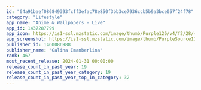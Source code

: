 ```yaml
---
id: "64a91baef086849393fcff3efac78e850f3bb3ce7936ccb5b9a3bce057f24f78"
category: "Lifestyle"
app_name: "Anime & Wallpapers - Live"
app_id: 1437287799
app_icon: https://is1-ssl.mzstatic.com/image/thumb/Purple126/v4/f2/28/48/f22848d6-d328-d33f-468a-a2958c1530ef/AppIcon-0-0-1x_U007epad-0-0-sRGB-85-220.jpeg/1024x1024bb.png
app_screenshot: https://is1-ssl.mzstatic.com/image/thumb/PurpleSource116/v4/a5/70/ef/a570ef51-e0c2-cdcc-f9c2-dd04c1c8427e/c9119c71-3f56-49ee-9add-2eff9e7db673_Simulator_Screenshot_-_iPhone_11_Pro_Max_-_2024-01-19_at_18.47.10.png/1242x2688bb.png
publisher_id: 1460086988
publisher_name: "Galina Imanberlina"
rank: 467
most_recent_release: 2024-01-31 00:00:00
release_count_in_past_year: 19
release_count_in_past_year_category: 19
release_count_in_past_year_top_in_category: 32
---
```

